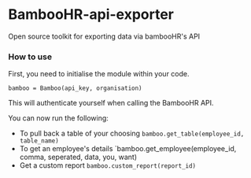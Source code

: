 # BambooHR-api-exporter
Open source toolkit for exporting data via bambooHR's API


### How to use

First, you need to initialise the module within your code.

`bamboo = Bamboo(api_key, organisation)`

This will authenticate yourself when calling the BambooHR API.

You can now run the following:

- To pull back a table of your choosing
  `bamboo.get_table(employee_id, table_name)`
- To get an employee's details
  `bamboo.get_employee(employee_id, comma, seperated, data, you, want)
- Get a custom report
  `bamboo.custom_report(report_id)`
